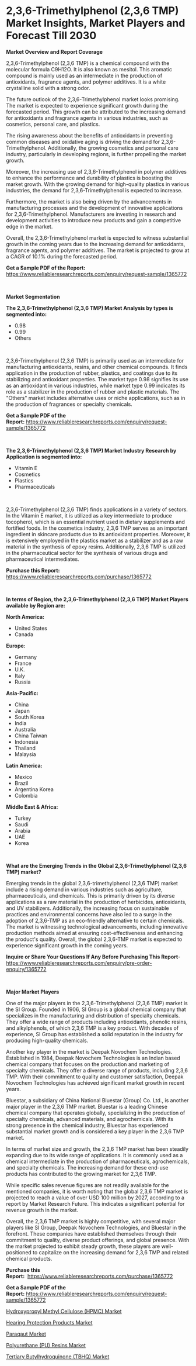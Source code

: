 <p><h1>2,3,6-Trimethylphenol (2,3,6 TMP) Market Insights, Market Players and Forecast Till 2030</h1></p><p><strong>Market Overview and Report Coverage</strong></p>
<p><p>2,3,6-Trimethylphenol (2,3,6 TMP) is a chemical compound with the molecular formula C9H12O. It is also known as mesitol. This aromatic compound is mainly used as an intermediate in the production of antioxidants, fragrance agents, and polymer additives. It is a white crystalline solid with a strong odor.</p><p>The future outlook of the 2,3,6-Trimethylphenol market looks promising. The market is expected to experience significant growth during the forecasted period. This growth can be attributed to the increasing demand for antioxidants and fragrance agents in various industries, such as cosmetics, personal care, and plastics.</p><p>The rising awareness about the benefits of antioxidants in preventing common diseases and oxidative aging is driving the demand for 2,3,6-Trimethylphenol. Additionally, the growing cosmetics and personal care industry, particularly in developing regions, is further propelling the market growth.</p><p>Moreover, the increasing use of 2,3,6-Trimethylphenol in polymer additives to enhance the performance and durability of plastics is boosting the market growth. With the growing demand for high-quality plastics in various industries, the demand for 2,3,6-Trimethylphenol is expected to increase.</p><p>Furthermore, the market is also being driven by the advancements in manufacturing processes and the development of innovative applications for 2,3,6-Trimethylphenol. Manufacturers are investing in research and development activities to introduce new products and gain a competitive edge in the market.</p><p>Overall, the 2,3,6-Trimethylphenol market is expected to witness substantial growth in the coming years due to the increasing demand for antioxidants, fragrance agents, and polymer additives. The market is projected to grow at a CAGR of 10.1% during the forecasted period.</p></p>
<p><strong>Get a Sample PDF of the Report:</strong> <a href="https://www.reliableresearchreports.com/enquiry/request-sample/1365772">https://www.reliableresearchreports.com/enquiry/request-sample/1365772</a></p>
<p>&nbsp;</p>
<p><strong>Market Segmentation</strong></p>
<p><strong>The 2,3,6-Trimethylphenol (2,3,6 TMP) Market Analysis by types is segmented into:</strong></p>
<p><ul><li>0.98</li><li>0.99</li><li>Others</li></ul></p>
<p>&nbsp;</p>
<p><p>2,3,6-Trimethylphenol (2,3,6 TMP) is primarily used as an intermediate for manufacturing antioxidants, resins, and other chemical compounds. It finds application in the production of rubber, plastics, and coatings due to its stabilizing and antioxidant properties. The market type 0.98 signifies its use as an antioxidant in various industries, while market type 0.99 indicates its role as a stabilizer in the production of rubber and plastic materials. The "Others" market includes alternative uses or niche applications, such as in the production of fragrances or specialty chemicals.</p></p>
<p><strong>Get a Sample PDF of the Report:</strong>&nbsp;<a href="https://www.reliableresearchreports.com/enquiry/request-sample/1365772">https://www.reliableresearchreports.com/enquiry/request-sample/1365772</a></p>
<p>&nbsp;</p>
<p><strong>The 2,3,6-Trimethylphenol (2,3,6 TMP) Market Industry Research by Application is segmented into:</strong></p>
<p><ul><li>Vitamin E</li><li>Cosmetics</li><li>Plastics</li><li>Pharmaceuticals</li></ul></p>
<p>&nbsp;</p>
<p><p>2,3,6-Trimethylphenol (2,3,6 TMP) finds applications in a variety of sectors. In the Vitamin E market, it is utilized as a key intermediate to produce tocopherol, which is an essential nutrient used in dietary supplements and fortified foods. In the cosmetics industry, 2,3,6 TMP serves as an important ingredient in skincare products due to its antioxidant properties. Moreover, it is extensively employed in the plastics market as a stabilizer and as a raw material in the synthesis of epoxy resins. Additionally, 2,3,6 TMP is utilized in the pharmaceutical sector for the synthesis of various drugs and pharmaceutical intermediates.</p></p>
<p><strong>Purchase this Report:</strong>&nbsp; <a href="https://www.reliableresearchreports.com/purchase/1365772">https://www.reliableresearchreports.com/purchase/1365772</a></p>
<p>&nbsp;</p>
<p><strong>In terms of Region, the 2,3,6-Trimethylphenol (2,3,6 TMP) Market Players available by Region are:</strong></p>
<p>
    <p> <strong> North America: </strong>
        <ul>
            <li>United States</li>
            <li>Canada</li>
        </ul>
        </p> 
    <p> <strong> Europe: </strong>
        <ul>
            <li>Germany</li>
            <li>France</li>
            <li>U.K.</li>
            <li>Italy</li>
            <li>Russia</li>
        </ul>
        </p> 
    <p> <strong> Asia-Pacific: </strong>
        <ul>
            <li>China</li>
            <li>Japan</li>
            <li>South Korea</li>
            <li>India</li>
            <li>Australia</li>
            <li>China Taiwan</li>
            <li>Indonesia</li>
            <li>Thailand</li>
            <li>Malaysia</li>
        </ul>
        </p> 
    <p> <strong> Latin America: </strong>
        <ul>
            <li>Mexico</li>
            <li>Brazil</li>
            <li>Argentina Korea</li>
            <li>Colombia</li>
        </ul>
        </p> 
    <p> <strong> Middle East & Africa: </strong>
        <ul>
            <li>Turkey</li>
            <li>Saudi</li>
            <li>Arabia</li>
            <li>UAE</li>
            <li>Korea</li>
        </ul>
    </p>
    </p>
<p>&nbsp;</p>
<p><strong>What are the Emerging Trends in the Global 2,3,6-Trimethylphenol (2,3,6 TMP) market?</strong></p>
<p><p>Emerging trends in the global 2,3,6-trimethylphenol (2,3,6 TMP) market include a rising demand in various industries such as agriculture, pharmaceuticals, and chemicals. This is primarily driven by its diverse applications as a raw material in the production of herbicides, antioxidants, and UV stabilizers. Additionally, the increasing focus on sustainable practices and environmental concerns have also led to a surge in the adoption of 2,3,6-TMP as an eco-friendly alternative to certain chemicals. The market is witnessing technological advancements, including innovative production methods aimed at ensuring cost-effectiveness and enhancing the product's quality. Overall, the global 2,3,6-TMP market is expected to experience significant growth in the coming years.</p></p>
<p><strong>Inquire or Share Your Questions If Any Before Purchasing This Report</strong>- <a href="https://www.reliableresearchreports.com/enquiry/pre-order-enquiry/1365772">https://www.reliableresearchreports.com/enquiry/pre-order-enquiry/1365772</a></p>
<p>&nbsp;</p>
<p><strong>Major Market Players</strong></p>
<p><p>One of the major players in the 2,3,6-Trimethylphenol (2,3,6 TMP) market is the SI Group. Founded in 1906, SI Group is a global chemical company that specializes in the manufacturing and distribution of specialty chemicals. They offer a wide range of products including antioxidants, phenolic resins, and alkylphenols, of which 2,3,6 TMP is a key product. With decades of experience, SI Group has established a solid reputation in the industry for producing high-quality chemicals.</p><p>Another key player in the market is Deepak Novochem Technologies. Established in 1984, Deepak Novochem Technologies is an Indian based chemical company that focuses on the production and marketing of specialty chemicals. They offer a diverse range of products, including 2,3,6 TMP. With their commitment to quality and customer satisfaction, Deepak Novochem Technologies has achieved significant market growth in recent years.</p><p>Bluestar, a subsidiary of China National Bluestar (Group) Co. Ltd., is another major player in the 2,3,6 TMP market. Bluestar is a leading Chinese chemical company that operates globally, specializing in the production of specialty chemicals, advanced materials, and agrochemicals. With its strong presence in the chemical industry, Bluestar has experienced substantial market growth and is considered a key player in the 2,3,6 TMP market.</p><p>In terms of market size and growth, the 2,3,6 TMP market has been steadily expanding due to its wide range of applications. It is commonly used as a chemical intermediate in the production of pharmaceuticals, agrochemicals, and specialty chemicals. The increasing demand for these end-use products has contributed to the growing market for 2,3,6 TMP.</p><p>While specific sales revenue figures are not readily available for the mentioned companies, it is worth noting that the global 2,3,6 TMP market is projected to reach a value of over USD 100 million by 2027, according to a report by Market Research Future. This indicates a significant potential for revenue growth in the market.</p><p>Overall, the 2,3,6 TMP market is highly competitive, with several major players like SI Group, Deepak Novochem Technologies, and Bluestar in the forefront. These companies have established themselves through their commitment to quality, diverse product offerings, and global presence. With the market projected to exhibit steady growth, these players are well-positioned to capitalize on the increasing demand for 2,3,6 TMP and related chemical products.</p></p>
<p><strong>Purchase this Report:</strong>&nbsp;&nbsp;<a href="https://www.reliableresearchreports.com/purchase/1365772">https://www.reliableresearchreports.com/purchase/1365772</a></p>
<p></p>
<p><strong>Get a Sample PDF of the Report:</strong>&nbsp;<a href="https://www.reliableresearchreports.com/enquiry/request-sample/1365772">https://www.reliableresearchreports.com/enquiry/request-sample/1365772</a></p>
<p><p><a href="https://www.linkedin.com/pulse/hydroxypropyl-methyl-cellulose-hpmc-market-research-ffsac/">Hydroxypropyl Methyl Cellulose (HPMC) Market</a></p><p><a href="https://medium.com/@kevinbarnes75/hearing-protection-products-market-size-growth-forecast-2023-2030-56d5e5defe7f">Hearing Protection Products Market</a></p><p><a href="https://medium.com/@williambatz97/paraqaut-market-size-growth-forecast-2023-2030-3ce45975728f">Paraqaut Market</a></p><p><a href="https://www.linkedin.com/pulse/polyurethane-pu-resins-market-insights-players-forecast-uq5jc/">Polyurethane (PU) Resins Market</a></p><p><a href="https://www.linkedin.com/pulse/decoding-tertiary-butylhydroquinone-tbhq-market-deep-dive-dx3wc/">Tertiary Butylhydroquinone (TBHQ) Market</a></p></p>